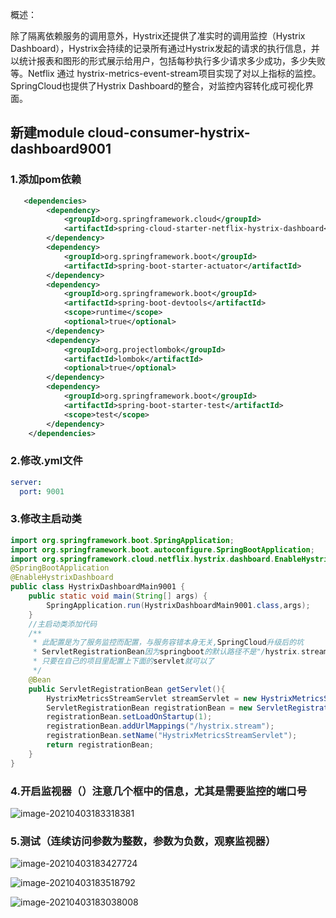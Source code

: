 概述：

除了隔离依赖服务的调用意外，Hystrix还提供了准实时的调用监控（Hystrix Dashboard），Hystrix会持续的记录所有通过Hystrix发起的请求的执行信息，并以统计报表和图形的形式展示给用户，包括每秒执行多少请求多少成功，多少失败等。Netflix 通过 hystrix-metrics-event-stream项目实现了对以上指标的监控。SpringCloud也提供了Hystrix Dashboard的整合，对监控内容转化成可视化界面。




## 新建module cloud-consumer-hystrix-dashboard9001

### 1.添加pom依赖

```xml
   <dependencies>
        <dependency>
            <groupId>org.springframework.cloud</groupId>
            <artifactId>spring-cloud-starter-netflix-hystrix-dashboard</artifactId>
        </dependency>
        <dependency>
            <groupId>org.springframework.boot</groupId>
            <artifactId>spring-boot-starter-actuator</artifactId>
        </dependency>
        <dependency>
            <groupId>org.springframework.boot</groupId>
            <artifactId>spring-boot-devtools</artifactId>
            <scope>runtime</scope>
            <optional>true</optional>
        </dependency>
        <dependency>
            <groupId>org.projectlombok</groupId>
            <artifactId>lombok</artifactId>
            <optional>true</optional>
        </dependency>
        <dependency>
            <groupId>org.springframework.boot</groupId>
            <artifactId>spring-boot-starter-test</artifactId>
            <scope>test</scope>
        </dependency>
    </dependencies>
```

### 2.修改.yml文件

```yml
server:
  port: 9001
```

### 3.修改主启动类

```java
import org.springframework.boot.SpringApplication;
import org.springframework.boot.autoconfigure.SpringBootApplication;
import org.springframework.cloud.netflix.hystrix.dashboard.EnableHystrixDashboard;
@SpringBootApplication
@EnableHystrixDashboard
public class HystrixDashboardMain9001 {
    public static void main(String[] args) {
        SpringApplication.run(HystrixDashboardMain9001.class,args);
    }
    //主启动类添加代码
    /**
     * 此配置是为了服务监控而配置，与服务容错本身无关,SpringCloud升级后的坑
     * ServletRegistrationBean因为springboot的默认路径不是"/hystrix.stream"，
     * 只要在自己的项目里配置上下面的servlet就可以了
     */
    @Bean
    public ServletRegistrationBean getServlet(){
        HystrixMetricsStreamServlet streamServlet = new HystrixMetricsStreamServlet();
        ServletRegistrationBean registrationBean = new ServletRegistrationBean(streamServlet);
        registrationBean.setLoadOnStartup(1);
        registrationBean.addUrlMappings("/hystrix.stream");
        registrationBean.setName("HystrixMetricsStreamServlet");
        return registrationBean;
    }
}
```

### 4.开启监视器（）注意几个框中的信息，尤其是需要监控的端口号

![image-20210403183318381](https://cdn.jsdelivr.net/gh/kongbaizz/myimages/images3/20210423134912.png)

### 5.测试（连续访问参数为整数，参数为负数，观察监视器）

![image-20210403183427724](https://cdn.jsdelivr.net/gh/kongbaizz/myimages/images3/20210423134917.png)

![image-20210403183518792](https://cdn.jsdelivr.net/gh/kongbaizz/myimages/images3/20210423134921.png)







![image-20210403183038008](https://cdn.jsdelivr.net/gh/kongbaizz/myimages/images3/20210423134926.png)

